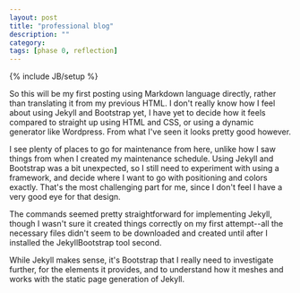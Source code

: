 ```yaml
---
layout: post
title: "professional blog"
description: ""
category:
tags: [phase 0, reflection]
---
```

{% include JB/setup %}

So this will be my first posting using Markdown language directly, rather than translating it from my previous HTML. I don't really know how I feel about using Jekyll and Bootstrap yet, I have yet to decide how it feels compared to straight up using HTML and CSS, or using a dynamic generator like Wordpress. From what I've seen it looks pretty good however.

I see plenty of places to go for maintenance from here, unlike how I saw things from when I created my maintenance schedule. Using Jekyll and Bootstrap was a bit unexpected, so I still need to experiment with using a framework, and decide where I want to go with positioning and colors exactly. That's the most challenging part for me, since I don't feel I have a very good eye for that design.

The commands seemed pretty straightforward for implementing Jekyll, though I wasn't sure it created things correctly on my first attempt--all the necessary files didn't seem to be downloaded and created until after I installed the JekyllBootstrap tool second.

While Jekyll makes sense, it's Bootstrap that I really need to investigate further, for the elements it provides, and to understand how it meshes and works with the static page generation of Jekyll.